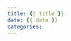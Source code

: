```yaml
---
title: {{ title }}
date: {{ date }}
categories:
---
```


<center>
</center>

<!-- more -->

<br><br>
